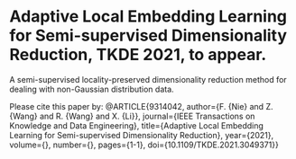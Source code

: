 # Adaptive Local Embedding Learning for Semi-supervised Dimensionality Reduction, TKDE 2021, to appear.

A semi-supervised locality-preserved dimensionality reduction method for dealing with non-Gaussian distribution data.

Please cite this paper by:
@ARTICLE{9314042,
  author={F. {Nie} and Z. {Wang} and R. {Wang} and X. {Li}},
  journal={IEEE Transactions on Knowledge and Data Engineering}, 
  title={Adaptive Local Embedding Learning for Semi-supervised Dimensionality Reduction}, 
  year={2021},
  volume={},
  number={},
  pages={1-1},
  doi={10.1109/TKDE.2021.3049371}}
